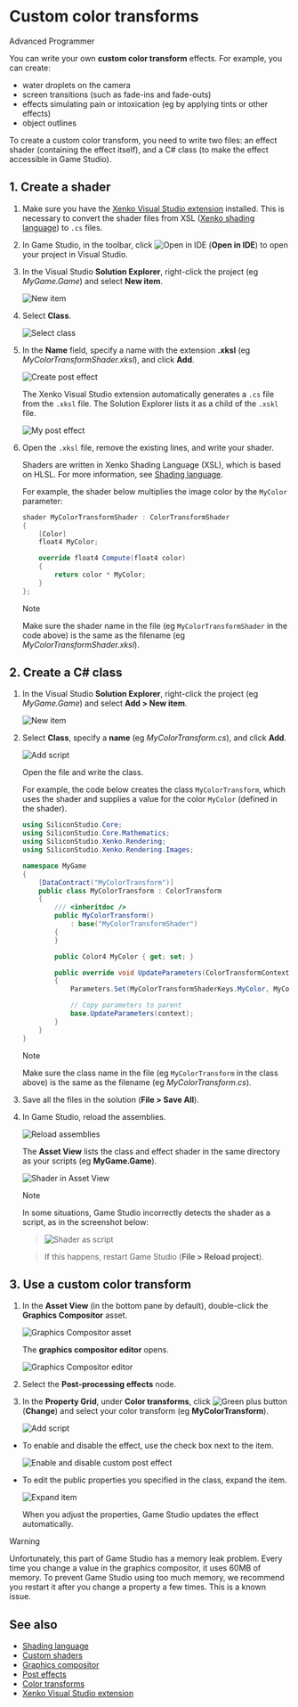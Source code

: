 # Custom color transforms

<span class="label label-doc-level">Advanced</span>
<span class="label label-doc-audience">Programmer</span>

You can write your own **custom color transform** effects. For example, you can create:

* water droplets on the camera
* screen transitions (such as fade-ins and fade-outs)
* effects simulating pain or intoxication (eg by applying tints or other effects)
* object outlines

To create a custom color transform, you need to write two files: an effect shader (containing the effect itself), and a C# class (to make the effect accessible in Game Studio).

## 1. Create a shader

1. Make sure you have the [Xenko Visual Studio extension](../../../get-started/visual-studio-extension.md) installed. This is necessary to convert the shader files from XSL ([Xenko shading language](../../effects-and-shaders/index.md)) to `.cs` files.

2. In Game Studio, in the toolbar, click ![Open in IDE](../../../get-started/media/launch-your-game-ide-icon.png) (**Open in IDE**) to open your project in Visual Studio.

3. In the Visual Studio **Solution Explorer**, right-click the project (eg *MyGame.Game*) and select **New item**.

    ![New item](../../effects-and-shaders/media/new-item.png)

4. Select **Class**.

    ![Select class](../../effects-and-shaders/media/select-class.png)

5. In the **Name** field, specify a name with the extension **.xksl** (eg *MyColorTransformShader.xksl*), and click **Add**.

    ![Create post effect](media/create-post-effect.png)

    The Xenko Visual Studio extension automatically generates a `.cs` file from the `.xksl` file. The Solution Explorer lists it as a child of the `.xskl` file.

    ![My post effect](media/my-post-effect.png)

6. Open the `.xksl` file, remove the existing lines, and write your shader.

    Shaders are written in Xenko Shading Language (XSL), which is based on HLSL. For more information, see [Shading language](index.md).

    For example, the shader below multiplies the image color by the `MyColor` parameter:

    ```cs
    shader MyColorTransformShader : ColorTransformShader
    {
        [Color]
        float4 MyColor;

        override float4 Compute(float4 color)
        {
            return color * MyColor;
        }
    };
    ```
    >[!Note]
    >Make sure the shader name in the file (eg `MyColorTransformShader` in the code above) is the same as the filename (eg *MyColorTransformShader.xksl*).

## 2. Create a C# class

1. In the Visual Studio **Solution Explorer**, right-click the project (eg *MyGame.Game*) and select **Add > New item**.

    ![New item](../../effects-and-shaders/media/new-item.png)

2. Select **Class**, specify a **name** (eg *MyColorTransform.cs*), and click **Add**.

    ![Add script](media/add-script.png)

    Open the file and write the class.

    For example, the code below creates the class `MyColorTransform`, which uses the shader and supplies a value for the color `MyColor` (defined in the shader).

    ```cs
    using SiliconStudio.Core;
    using SiliconStudio.Core.Mathematics;
    using SiliconStudio.Xenko.Rendering;
    using SiliconStudio.Xenko.Rendering.Images;

    namespace MyGame
    {
        [DataContract("MyColorTransform")]
        public class MyColorTransform : ColorTransform
        {
            /// <inheritdoc />
            public MyColorTransform() 
                : base("MyColorTransformShader")
            {
            }

            public Color4 MyColor { get; set; }

            public override void UpdateParameters(ColorTransformContext context)
            {
                Parameters.Set(MyColorTransformShaderKeys.MyColor, MyColor);

                // Copy parameters to parent
                base.UpdateParameters(context);
            }
        }
    }
    ```
    >[!Note]
    >Make sure the class name in the file (eg `MyColorTransform` in the class above) is the same as the filename (eg *MyColorTransform.cs*).

3. Save all the files in the solution (**File > Save All**).

4. In Game Studio, reload the assemblies.

    ![Reload assemblies](../../../particles/tutorials/media/reload-assemblies.png)

    The **Asset View** lists the class and effect shader in the same directory as your scripts (eg **MyGame.Game**).

    ![Shader in Asset View](media/post-effect-shader.png)

    >[!Note]
    >In some situations, Game Studio incorrectly detects the shader as a script, as in the screenshot below:

    >![Shader as script](media/broken-script-icon.png)
    
    >If this happens, restart Game Studio (**File > Reload project**).

## 3. Use a custom color transform

1. In the **Asset View** (in the bottom pane by default), double-click the **Graphics Compositor** asset.

    ![Graphics Compositor asset](../../graphics-compositor/media/graphics-compositor-asset.png)

    The **graphics compositor editor** opens.

    ![Graphics Compositor editor](../../graphics-compositor/media/graphics-compositor-editor.png)

2. Select the **Post-processing effects** node.

3. In the **Property Grid**, under **Color transforms**, click ![Green plus button](~/manual/game-studio/media/green-plus-icon.png) (**Change**) and select your color transform (eg **MyColorTransform**).

    ![Add script](media/add-script-in-properties.png)

* To enable and disable the effect, use the check box next to the item.

    ![Enable and disable custom post effect](media/enable-disable-custom-post-effect.png)

* To edit the public properties you specified in the class, expand the item.

    ![Expand item](media/view-custom-post-fx-properties.png)

    When you adjust the properties, Game Studio updates the effect automatically.

>[!Warning]
>Unfortunately, this part of Game Studio has a memory leak problem. Every time you change a value in the graphics compositor, it uses 60MB of memory. To prevent Game Studio using too much memory, we recommend you restart it after you change a property a few times. This is a known issue.

## See also

* [Shading language](../../effects-and-shaders/index.md)
* [Custom shaders](../../effects-and-shaders/custom-shaders.md)
* [Graphics compositor](../../graphics-compositor/index.md)
* [Post effects](../index.md)
* [Color transforms](index.md)
* [Xenko Visual Studio extension](../../../get-started/visual-studio-extension.md)